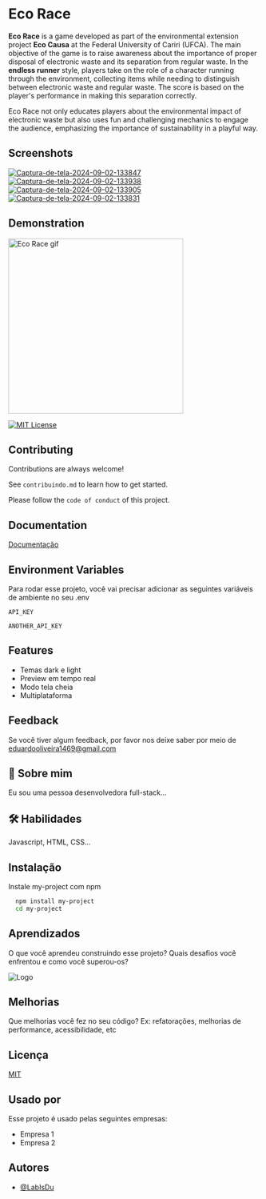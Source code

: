 
# Eco Race

**Eco Race** is a game developed as part of the environmental extension project **Eco Causa** at the Federal University of Cariri (UFCA). The main objective of the game is to raise awareness about the importance of proper disposal of electronic waste and its separation from regular waste. In the **endless runner** style, players take on the role of a character running through the environment, collecting items while needing to distinguish between electronic waste and regular waste. The score is based on the player's performance in making this separation correctly.

Eco Race not only educates players about the environmental impact of electronic waste but also uses fun and challenging mechanics to engage the audience, emphasizing the importance of sustainability in a playful way.


## Screenshots
<a href='https://postimages.org/' target='_blank'><img src='https://i.postimg.cc/xdznHRML/Captura-de-tela-2024-09-02-133847.png' border='0' alt='Captura-de-tela-2024-09-02-133847'/></a>
<a href='https://postimages.org/' target='_blank'><img src='https://i.postimg.cc/ZK5mjZ6b/Captura-de-tela-2024-09-02-133938.png' border='0' alt='Captura-de-tela-2024-09-02-133938'/></a>
<a href='https://postimages.org/' target='_blank'><img src='https://i.postimg.cc/jSGrs7m2/Captura-de-tela-2024-09-02-133905.png' border='0' alt='Captura-de-tela-2024-09-02-133905'/></a>
<a href='https://postimages.org/' target='_blank'><img src='https://i.postimg.cc/jqZ0D9mG/Captura-de-tela-2024-09-02-133831.png' border='0' alt='Captura-de-tela-2024-09-02-133831'/></a>

## Demonstration
  <img height="350" src="https://i.giphy.com/media/v1.Y2lkPTc5MGI3NjExNGp0dzB2ZXVoaHF1M2RvNTh6cjlycnppNXdvZzlza21sdnd2b284MyZlcD12MV9pbnRlcm5hbF9naWZfYnlfaWQmY3Q9Zw/BIpqpWNfY08F0IfFRF/giphy.gif" alt="Eco Race gif"/>



[![MIT License](https://img.shields.io/badge/License-MIT-green.svg)](https://choosealicense.com/licenses/mit/)


## Contributing

Contributions are always welcome!

See `contribuindo.md` to learn how to get started.

Please follow the `code of conduct` of this project.


##  Documentation

[Documentação](https://link-da-documentação)


## Environment Variables

Para rodar esse projeto, você vai precisar adicionar as seguintes variáveis de ambiente no seu .env

`API_KEY`

`ANOTHER_API_KEY`


##  Features

- Temas dark e light
- Preview em tempo real
- Modo tela cheia
- Multiplataforma


## Feedback

Se você tiver algum feedback, por favor nos deixe saber por meio de eduardooliveira1469@gmail.com


## 🚀 Sobre mim
Eu sou uma pessoa desenvolvedora full-stack...


## 🛠 Habilidades
Javascript, HTML, CSS...


## Instalação

Instale my-project com npm

```bash
  npm install my-project
  cd my-project
```
    
## Aprendizados

O que você aprendeu construindo esse projeto? Quais desafios você enfrentou e como você superou-os?


![Logo](https://dev-to-uploads.s3.amazonaws.com/uploads/articles/th5xamgrr6se0x5ro4g6.png)


## Melhorias

Que melhorias você fez no seu código? Ex: refatorações, melhorias de performance, acessibilidade, etc


## Licença

[MIT](https://choosealicense.com/licenses/mit/)


## Usado por

Esse projeto é usado pelas seguintes empresas:

- Empresa 1
- Empresa 2


## Autores

- [@LabIsDu](https://www.github.com/LabIsDu)

